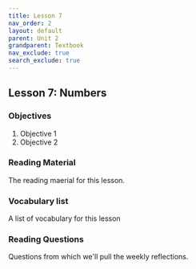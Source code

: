 ```yaml
---
title: Lesson 7
nav_order: 2
layout: default
parent: Unit 2
grandparent: Textbook
nav_exclude: true
search_exclude: true
---
```


## Lesson 7: Numbers

### Objectives

1. Objective 1
2. Objective 2

### Reading Material

The reading maerial for this lesson.

### Vocabulary list

A list of vocabulary for this lesson

### Reading Questions

Questions from which we'll pull the weekly reflections.
